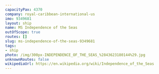 ```yaml
---
capacityPax: 4370
company: royal-caribbean-international-us
imo: 9349681
layout: ship
name: MS Independence of the Seas
outOfScope: true
routes: []
slug: ms-independence-of-the-seas-9349681
tags:
- ship
photo: /img/300px-INDEPENDENCE_OF_THE_SEAS_%2843623180144%29.jpg
unknownRoutes: false
wikipediaUrl: https://en.wikipedia.org/wiki/Independence_of_the_Seas
---
```


